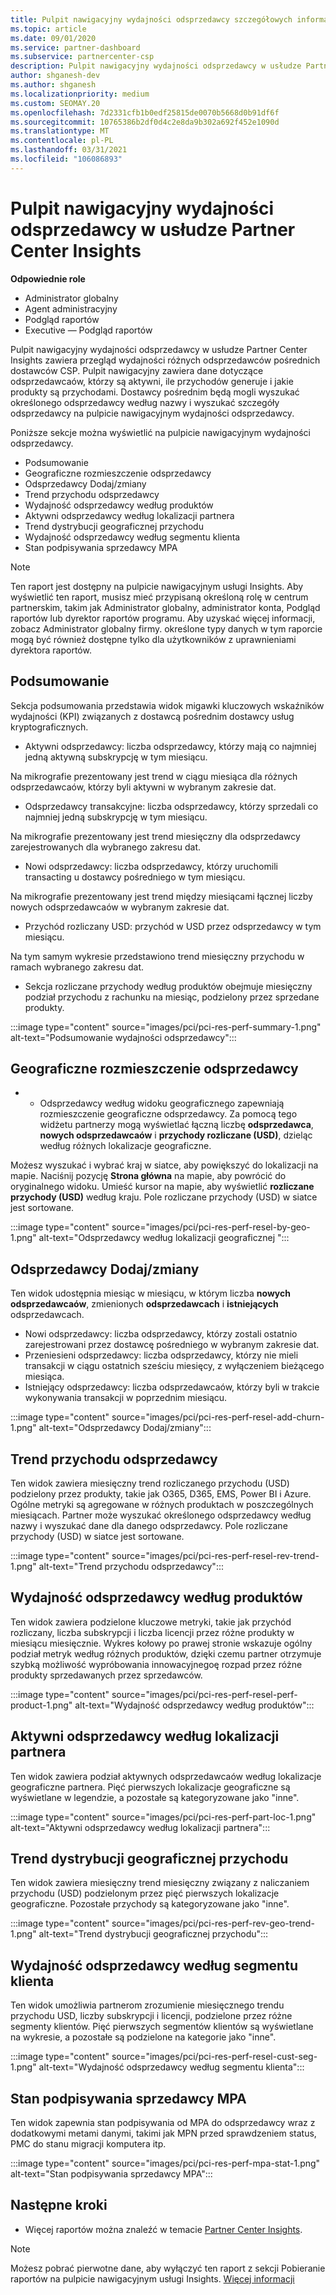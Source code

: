 ```yaml
---
title: Pulpit nawigacyjny wydajności odsprzedawcy szczegółowych informacji Centrum partnerskiego
ms.topic: article
ms.date: 09/01/2020
ms.service: partner-dashboard
ms.subservice: partnercenter-csp
description: Pulpit nawigacyjny wydajności odsprzedawcy w usłudze Partner Center Insights zawiera przegląd wydajności różnych odsprzedawców pośrednich dostawców CSP.
author: shganesh-dev
ms.author: shganesh
ms.localizationpriority: medium
ms.custom: SEOMAY.20
ms.openlocfilehash: 7d2331cfb1b0edf25815de0070b5668d0b91df6f
ms.sourcegitcommit: 10765386b2df0d4c2e8da9b302a692f452e1090d
ms.translationtype: MT
ms.contentlocale: pl-PL
ms.lasthandoff: 03/31/2021
ms.locfileid: "106086893"
---
```

# <a name="reseller-performance-dashboard-in-partner-center-insights"></a>Pulpit nawigacyjny wydajności odsprzedawcy w usłudze Partner Center Insights

**Odpowiednie role**

- Administrator globalny
- Agent administracyjny
- Podgląd raportów
- Executive — Podgląd raportów

Pulpit nawigacyjny wydajności odsprzedawcy w usłudze Partner Center Insights zawiera przegląd wydajności różnych odsprzedawców pośrednich dostawców CSP. Pulpit nawigacyjny zawiera dane dotyczące odsprzedawcaów, którzy są aktywni, ile przychodów generuje i jakie produkty są przychodami. Dostawcy pośrednim będą mogli wyszukać określonego odsprzedawcy według nazwy i wyszukać szczegóły odsprzedawcy na pulpicie nawigacyjnym wydajności odsprzedawcy.

Poniższe sekcje można wyświetlić na pulpicie nawigacyjnym wydajności odsprzedawcy.

- Podsumowanie
- Geograficzne rozmieszczenie odsprzedawcy
- Odsprzedawcy Dodaj/zmiany 
- Trend przychodu odsprzedawcy 
- Wydajność odsprzedawcy według produktów
- Aktywni odsprzedawcy według lokalizacji partnera
- Trend dystrybucji geograficznej przychodu
- Wydajność odsprzedawcy według segmentu klienta
- Stan podpisywania sprzedawcy MPA

 > [!NOTE]
 > Ten raport jest dostępny na pulpicie nawigacyjnym usługi Insights. Aby wyświetlić ten raport, musisz mieć przypisaną określoną rolę w centrum partnerskim, takim jak Administrator globalny, administrator konta, Podgląd raportów lub dyrektor raportów programu. Aby uzyskać więcej informacji, zobacz Administrator globalny firmy. określone typy danych w tym raporcie mogą być również dostępne tylko dla użytkowników z uprawnieniami dyrektora raportów.

## <a name="summary"></a>Podsumowanie

Sekcja podsumowania przedstawia widok migawki kluczowych wskaźników wydajności (KPI) związanych z dostawcą pośrednim dostawcy usług kryptograficznych.

- Aktywni odsprzedawcy: liczba odsprzedawcy, którzy mają co najmniej jedną aktywną subskrypcję w tym miesiącu.

Na mikrografie prezentowany jest trend w ciągu miesiąca dla różnych odsprzedawcaów, którzy byli aktywni w wybranym zakresie dat.

- Odsprzedawcy transakcyjne: liczba odsprzedawcy, którzy sprzedali co najmniej jedną subskrypcję w tym miesiącu. 

Na mikrografie prezentowany jest trend miesięczny dla odsprzedawcy zarejestrowanych dla wybranego zakresu dat.

- Nowi odsprzedawcy: liczba odsprzedawcy, którzy uruchomili transacting u dostawcy pośredniego w tym miesiącu. 

Na mikrografie prezentowany jest trend między miesiącami łącznej liczby nowych odsprzedawcaów w wybranym zakresie dat.

- Przychód rozliczany USD: przychód w USD przez odsprzedawcy w tym miesiącu. 

Na tym samym wykresie przedstawiono trend miesięczny przychodu w ramach wybranego zakresu dat.

- Sekcja rozliczane przychody według produktów obejmuje miesięczny podział przychodu z rachunku na miesiąc, podzielony przez sprzedane produkty. 

:::image type="content" source="images/pci/pci-res-perf-summary-1.png" alt-text="Podsumowanie wydajności odsprzedawcy":::

## <a name="geographical-spread-of-resellers"></a>Geograficzne rozmieszczenie odsprzedawcy

* * Odsprzedawcy według widoku geograficznego zapewniają rozmieszczenie geograficzne odsprzedawcy. Za pomocą tego widżetu partnerzy mogą wyświetlać łączną liczbę **odsprzedawca**, **nowych odsprzedawcaów** i **przychody rozliczane (USD)**, dzieląc według różnych lokalizacje geograficzne.

Możesz wyszukać i wybrać kraj w siatce, aby powiększyć do lokalizacji na mapie. Naciśnij pozycję **Strona główna** na mapie, aby powrócić do oryginalnego widoku. Umieść kursor na mapie, aby wyświetlić **rozliczane przychody (USD)** według kraju. Pole rozliczane przychody (USD) w siatce jest sortowane.

:::image type="content" source="images/pci/pci-res-perf-resel-by-geo-1.png" alt-text="Odsprzedawcy według lokalizacji geograficznej ":::

## <a name="resellers-addchurns"></a>Odsprzedawcy Dodaj/zmiany

Ten widok udostępnia miesiąc w miesiącu, w którym liczba **nowych odsprzedawcaów**, zmienionych **odsprzedawcach** i **istniejących** odsprzedawcach. 

- Nowi odsprzedawcy: liczba odsprzedawcy, którzy zostali ostatnio zarejestrowani przez dostawcę pośredniego w wybranym zakresie dat.
- Przeniesieni odsprzedawcy: liczba odsprzedawcy, którzy nie mieli transakcji w ciągu ostatnich sześciu miesięcy, z wyłączeniem bieżącego miesiąca.
- Istniejący odsprzedawcy: liczba odsprzedawcaów, którzy byli w trakcie wykonywania transakcji w poprzednim miesiącu.

:::image type="content" source="images/pci/pci-res-perf-resel-add-churn-1.png" alt-text="Odsprzedawcy Dodaj/zmiany":::

## <a name="resellers-revenue-trend"></a>Trend przychodu odsprzedawcy 

Ten widok zawiera miesięczny trend rozliczanego przychodu (USD) podzielony przez produkty, takie jak O365, D365, EMS, Power BI i Azure. Ogólne metryki są agregowane w różnych produktach w poszczególnych miesiącach. Partner może wyszukać określonego odsprzedawcy według nazwy i wyszukać dane dla danego odsprzedawcy. Pole rozliczane przychody (USD) w siatce jest sortowane.

:::image type="content" source="images/pci/pci-res-perf-resel-rev-trend-1.png" alt-text="Trend przychodu odsprzedawcy":::

## <a name="reseller-performance-by-products"></a>Wydajność odsprzedawcy według produktów

Ten widok zawiera podzielone kluczowe metryki, takie jak przychód rozliczany, liczba subskrypcji i liczba licencji przez różne produkty w miesiącu miesięcznie. Wykres kołowy po prawej stronie wskazuje ogólny podział metryk według różnych produktów, dzięki czemu partner otrzymuje szybką możliwość wypróbowania innowacyjnegoę rozpad przez różne produkty sprzedawanych przez sprzedawców.

:::image type="content" source="images/pci/pci-res-perf-resel-perf-product-1.png" alt-text="Wydajność odsprzedawcy według produktów":::

## <a name="active-resellers-by-partner-locations"></a>Aktywni odsprzedawcy według lokalizacji partnera

Ten widok zawiera podział aktywnych odsprzedawcaów według lokalizacje geograficzne partnera. Pięć pierwszych lokalizacje geograficzne są wyświetlane w legendzie, a pozostałe są kategoryzowane jako "inne".

:::image type="content" source="images/pci/pci-res-perf-part-loc-1.png" alt-text="Aktywni odsprzedawcy według lokalizacji partnera":::

## <a name="revenue-geo-distribution-trend"></a>Trend dystrybucji geograficznej przychodu

Ten widok zawiera miesięczny trend miesięczny związany z naliczaniem przychodu (USD) podzielonym przez pięć pierwszych lokalizacje geograficzne.  Pozostałe przychody są kategoryzowane jako "inne".

:::image type="content" source="images/pci/pci-res-perf-rev-geo-trend-1.png" alt-text="Trend dystrybucji geograficznej przychodu":::

## <a name="reseller-performance-by-customer-segment"></a>Wydajność odsprzedawcy według segmentu klienta

Ten widok umożliwia partnerom zrozumienie miesięcznego trendu przychodu USD, liczby subskrypcji i licencji, podzielone przez różne segmenty klientów. Pięć pierwszych segmentów klientów są wyświetlane na wykresie, a pozostałe są podzielone na kategorie jako "inne".

:::image type="content" source="images/pci/pci-res-perf-resel-cust-seg-1.png" alt-text="Wydajność odsprzedawcy według segmentu klienta":::

## <a name="reseller-mpa-signing-status"></a>Stan podpisywania sprzedawcy MPA

Ten widok zapewnia stan podpisywania od MPA do odsprzedawcy wraz z dodatkowymi metami danymi, takimi jak MPN przed sprawdzeniem status, PMC do stanu migracji komputera itp.

:::image type="content" source="images/pci/pci-res-perf-mpa-stat-1.png" alt-text="Stan podpisywania sprzedawcy MPA":::

## <a name="next-steps"></a>Następne kroki

- Więcej raportów można znaleźć w temacie [Partner Center Insights](partner-center-insights.md).

>[!NOTE] 
> Możesz pobrać pierwotne dane, aby wyłączyć ten raport z sekcji Pobieranie raportów na pulpicie nawigacyjnym usługi Insights. [Więcej informacji](pci-download-reports.md) 
